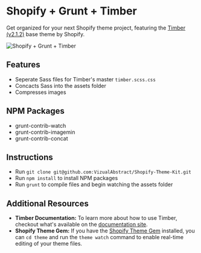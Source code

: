 # Shopify + Grunt + Timber

Get organized for your next Shopify theme project, featuring the [Timber (v2.1.2)](https://github.com/Shopify/Timber) base theme by Shopify.

![Shopify + Grunt + Timber](http://host.coreycapetillo.com/git/media/shopify-grunt-timber.png)


## Features

* Seperate Sass files for Timber's master `timber.scss.css`
* Concacts Sass into the assets folder
* Compresses images

## NPM Packages

* grunt-contrib-watch
* grunt-contrib-imagemin
* grunt-contrib-concat

## Instructions

* Run `git clone git@github.com:VizualAbstract/Shopify-Theme-Kit.git`
* Run `npm install` to install NPM packages
* Run `grunt` to compile files and begin watching the assets folder

## Additional Resources

* **Timber Documentation:** To learn more about how to use Timber, checkout what's available on the [documentation site](http://shopify.github.io/Timber/).
* **Shopify Theme Gem:** If you have the [Shopify Theme Gem](https://github.com/Shopify/shopify_theme) installed, you can `cd theme` and run the `theme watch` command to enable real-time editing of your theme files.